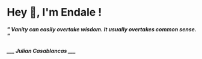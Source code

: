 <h1 title="head"> Hey 👋, I'm Endale !</h1>

**<h5><i>" Vanity can easily overtake wisdom. It usually overtakes common sense. "</i></h5>**

*<b>___ Julian Casablancas ___</b>*
